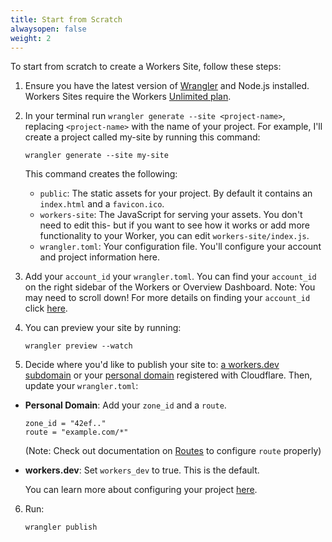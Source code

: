 ```yaml
---
title: Start from Scratch
alwaysopen: false
weight: 2
---
```


To start from scratch to create a Workers Site, follow these steps:

1. Ensure you have the latest version of [Wrangler](/quickstart#installing-the-cli) and Node.js installed. Workers Sites require the Workers [Unlimited plan](https://workers.cloudflare.com/sites#plans).

2. In your terminal run `wrangler generate --site <project-name>`, replacing `<project-name>` with the name of your project. For example, I'll create a project called my-site by running this command:

   ```
   wrangler generate --site my-site
   ```

   This command creates the following:

   - `public`: The static assets for your project. By default it contains an `index.html` and a `favicon.ico`.
   - `workers-site`: The JavaScript for serving your assets. You don't need to edit this- but if you want to see how it works or add more functionality to your Worker, you can edit `workers-site/index.js`.
   - `wrangler.toml`: Your configuration file. You'll configure your account and project information here.

3. Add your `account_id` your `wrangler.toml`. You can find your `account_id` on the right sidebar of the Workers or Overview Dashboard. Note: You may need to scroll down! For more details on finding your `account_id` click [here](/quickstart/#account-id-and-zone-id).

4) You can preview your site by running:

   ```
   wrangler preview --watch
   ```

5) Decide where you'd like to publish your site to: [ a workers.dev subdomain](/quickstart#publish-to-workers-dev) or your [personal domain](/quickstart#publish-to-your-domain) registered with Cloudflare.
   Then, update your `wrangler.toml`:

- **Personal Domain**: Add your `zone_id` and a `route`.

  ```
  zone_id = "42ef.."
  route = "example.com/*"
  ```

  (Note: Check out documentation on [Routes](/about/routes) to configure `route` properly)

- **workers.dev**: Set `workers_dev` to true. This is the default.

  You can learn more about configuring your project [here](/quickstart/#configure).

6. Run:
   ```
   wrangler publish
   ```
